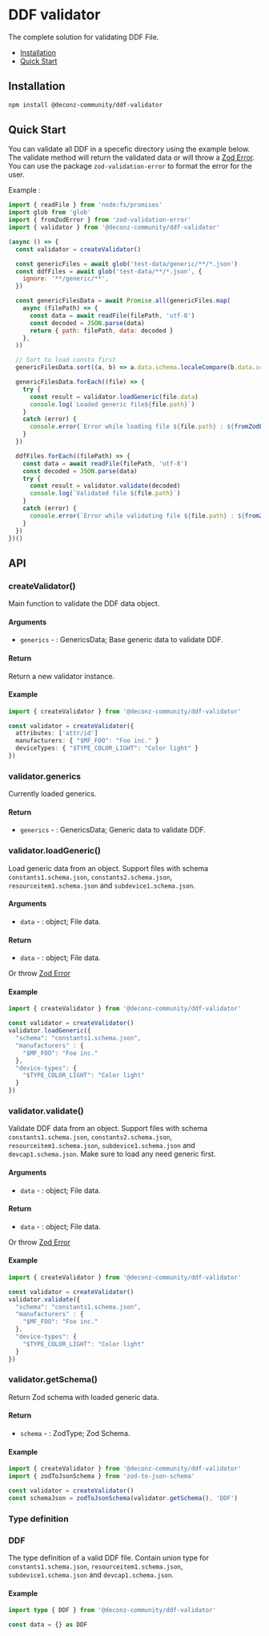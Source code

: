 # DDF validator

The complete solution for validating DDF File.

- [Installation](#installation)
- [Quick Start](#quick-start)

## Installation

```sh
npm install @deconz-community/ddf-validator
```

## Quick Start

You can validate all DDF in a specefic directory using the example below. The validate method will return the validated data or will throw a [Zod Error](https://github.com/colinhacks/zod/blob/master/ERROR_HANDLING.md). You can use the package `zod-validation-error` to format the error for the user.

Example :

```js
import { readFile } from 'node:fs/promises'
import glob from 'glob'
import { fromZodError } from 'zod-validation-error'
import { validator } from '@deconz-community/ddf-validator'

(async () => {
  const validator = createValidator()

  const genericFiles = await glob('test-data/generic/**/*.json')
  const ddfFiles = await glob('test-data/**/*.json', {
    ignore: '**/generic/**',
  })

  const genericFilesData = await Promise.all(genericFiles.map(
    async (filePath) => {
      const data = await readFile(filePath, 'utf-8')
      const decoded = JSON.parse(data)
      return { path: filePath, data: decoded }
    },
  ))

  // Sort to load consts first
  genericFilesData.sort((a, b) => a.data.schema.localeCompare(b.data.schema))

  genericFilesData.forEach((file) => {
    try {
      const result = validator.loadGeneric(file.data)
      console.log(`Loaded generic file${file.path}`)
    }
    catch (error) {
      console.error(`Error while loading file ${file.path} : ${fromZodError(error).message}`)
    }
  })

  ddfFiles.forEach((filePath) => {
    const data = await readFile(filePath, 'utf-8')
    const decoded = JSON.parse(data)
    try {
      const result = validator.validate(decoded)
      console.log(`Validated file ${file.path}`)
    }
    catch (error) {
      console.error(`Error while validating file ${file.path} : ${fromZodError(error).message}`)
    }
  })
})()
```

## API

### createValidator()

Main function to validate the DDF data object.

#### Arguments
- `generics` - : GenericsData; Base generic data to validate DDF.

#### Return
Return a new validator instance.

#### Example

```typescript
import { createValidator } from '@deconz-community/ddf-validator'

const validator = createValidator({
  attributes: ['attr/id']
  manufacturers: { "$MF_FOO": "Foo inc." }
  deviceTypes: { "$TYPE_COLOR_LIGHT": "Color light" }
})

```


### validator.generics

Currently loaded generics.

#### Return
- `generics` - : GenericsData; Generic data to validate DDF.

### validator.loadGeneric()

Load generic data from an object.
Support files with schema `constants1.schema.json`, `constants2.schema.json`, `resourceitem1.schema.json` and `subdevice1.schema.json`.

#### Arguments
- `data` - : object; File data.

#### Return
- `data` - : object; File data.

Or throw [Zod Error](https://github.com/colinhacks/zod/blob/master/ERROR_HANDLING.md)

#### Example

```typescript
import { createValidator } from '@deconz-community/ddf-validator'

const validator = createValidator()
validator.loadGeneric({
  "schema": "constants1.schema.json",
  "manufacturers" : {
    "$MF_FOO": "Foo inc."
  },
  "device-types": {
    "$TYPE_COLOR_LIGHT": "Color light"
  }
})

```

### validator.validate()

Validate DDF data from an object.
Support files with schema `constants1.schema.json`, `constants2.schema.json`, `resourceitem1.schema.json`, `subdevice1.schema.json` and `devcap1.schema.json`.
Make sure to load any need generic first.

#### Arguments
- `data` - : object; File data.

#### Return
- `data` - : object; File data.

Or throw [Zod Error](https://github.com/colinhacks/zod/blob/master/ERROR_HANDLING.md)

#### Example

```typescript
import { createValidator } from '@deconz-community/ddf-validator'

const validator = createValidator()
validator.validate({
  "schema": "constants1.schema.json",
  "manufacturers" : {
    "$MF_FOO": "Foo inc."
  },
  "device-types": {
    "$TYPE_COLOR_LIGHT": "Color light"
  }
})

```

### validator.getSchema()

Return Zod schema with loaded generic data.

#### Return
- `schema` - : ZodType<DDF>; Zod Schema.

#### Example

```typescript
import { createValidator } from '@deconz-community/ddf-validator'
import { zodToJsonSchema } from 'zod-to-json-schema'

const validator = createValidator()
const schemaJson = zodToJsonSchema(validator.getSchema(), 'DDF')
```

### Type definition

### DDF

The type definition of a valid DDF file. Contain union type for `constants1.schema.json`, `resourceitem1.schema.json`, `subdevice1.schema.json` and `devcap1.schema.json`.

#### Example

```typescript
import type { DDF } from '@deconz-community/ddf-validator'

const data = {} as DDF
```
